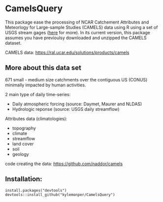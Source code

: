 # CamelsQuery

This package ease the processing of NCAR Catchement Attributes and Meteorlogy for Large-sample Studies (CAMELS) data using R using a set of USGS stream gages ([here](https://help.waterdata.usgs.gov/) for more). In its current version, this package assumes you have previoulsy downloaded and unzipped the CAMELS dataset.

CAMELS data: https://ral.ucar.edu/solutions/products/camels

## More about this data set

671 small - medium size catchments over the contiguous US (CONUS) minimally impacted by human activities.

2 main type of daily time-series:

- Daily atmospheric forcing (source: Daymet, Maurer and NLDAS)
- Hydrologic reponse (source: USGS daily streamflow)

Attributes data (climatologies):

- topography
- climate
- streamflow
- land cover
- soil
- geology

code creating the data: https://github.com/naddor/camels

## Installation:
``` 
install.packages("devtools")
devtools::install_github("kylemonper/CamelsQuery")
```
